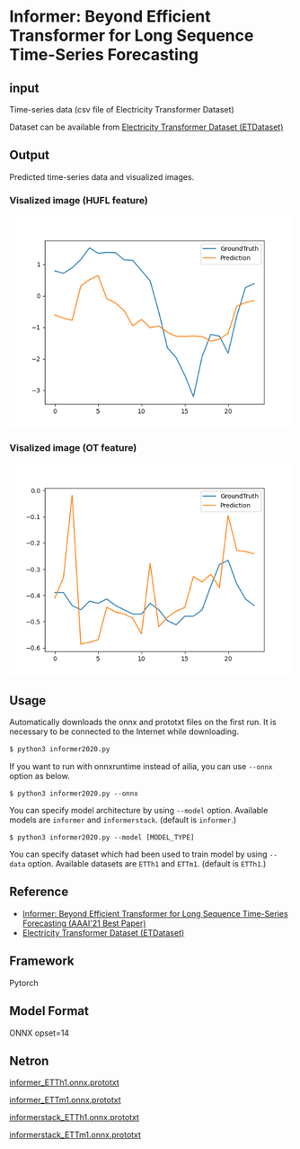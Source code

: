 # Informer: Beyond Efficient Transformer for Long Sequence Time-Series Forecasting

## input
Time-series data (csv file of Electricity Transformer Dataset)

Dataset can be available from [Electricity Transformer Dataset (ETDataset)](https://github.com/zhouhaoyi/ETDataset)

## Output
Predicted time-series data and visualized images.

### Visalized image (HUFL feature)
![Output_HUFL](output_HUFL.png)

### Visalized image (OT feature)
![Output_OT](output_OT.png)

## Usage
Automatically downloads the onnx and prototxt files on the first run.
It is necessary to be connected to the Internet while downloading.

```bash
$ python3 informer2020.py
```

If you want to run with onnxruntime instead of ailia, you can use `--onnx` option as below.

```
$ python3 informer2020.py --onnx
```

You can specify model architecture by using `--model` option. Available models are `informer` and `informerstack`. (default is `informer`.)

```
$ python3 informer2020.py --model [MODEL_TYPE]
```

You can specify dataset which had been used to train model by using `--data` option. 
Available datasets are `ETTh1` and `ETTm1`. (default is `ETTh1`.)

## Reference

- [Informer: Beyond Efficient Transformer for Long Sequence Time-Series Forecasting (AAAI'21 Best Paper)](https://github.com/zhouhaoyi/Informer2020)
- [Electricity Transformer Dataset (ETDataset)](https://github.com/zhouhaoyi/ETDataset)

## Framework

Pytorch

## Model Format

ONNX opset=14

## Netron

[informer_ETTh1.onnx.prototxt](https://netron.app/?url=https://storage.googleapis.com/ailia-models/informer2020/informer_ETTh1.onnx.prototxt)

[informer_ETTm1.onnx.prototxt](https://netron.app/?url=https://storage.googleapis.com/ailia-models/informer2020/informer_ETTm1.onnx.prototxt)

[informerstack_ETTh1.onnx.prototxt](https://netron.app/?url=https://storage.googleapis.com/ailia-models/informer2020/informerstack_ETTh1.onnx.prototxt)

[informerstack_ETTm1.onnx.prototxt](https://netron.app/?url=https://storage.googleapis.com/ailia-models/informer2020/informerstack_ETTm1.onnx.prototxt)